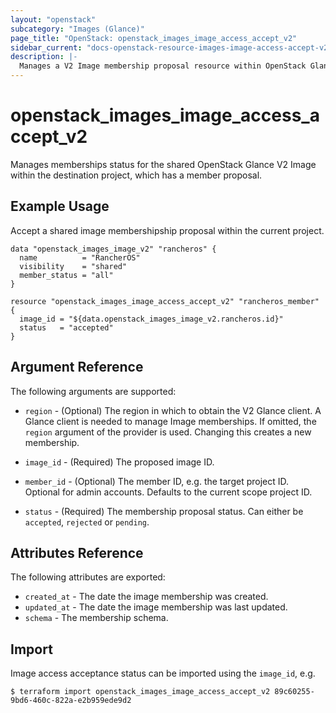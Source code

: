 ```yaml
---
layout: "openstack"
subcategory: "Images (Glance)"
page_title: "OpenStack: openstack_images_image_access_accept_v2"
sidebar_current: "docs-openstack-resource-images-image-access-accept-v2"
description: |-
  Manages a V2 Image membership proposal resource within OpenStack Glance.
---
```


# openstack\_images\_image\_access\_accept\_v2

Manages memberships status for the shared OpenStack Glance V2 Image within the
destination project, which has a member proposal.

## Example Usage

Accept a shared image membershipship proposal within the current project.

```hcl
data "openstack_images_image_v2" "rancheros" {
  name          = "RancherOS"
  visibility    = "shared"
  member_status = "all"
}

resource "openstack_images_image_access_accept_v2" "rancheros_member" {
  image_id = "${data.openstack_images_image_v2.rancheros.id}"
  status   = "accepted"
}
```

## Argument Reference

The following arguments are supported:

* `region` - (Optional) The region in which to obtain the V2 Glance client.
   A Glance client is needed to manage Image memberships. If omitted, the
  `region` argument of the provider is used. Changing this creates a new
  membership.

* `image_id` - (Required) The proposed image ID.

* `member_id` - (Optional) The member ID, e.g. the target project ID. Optional
  for admin accounts. Defaults to the current scope project ID.

* `status` - (Required) The membership proposal status. Can either be
  `accepted`, `rejected` or `pending`.

## Attributes Reference

The following attributes are exported:

* `created_at` - The date the image membership was created.
* `updated_at` - The date the image membership was last updated.
* `schema` - The membership schema.

## Import

Image access acceptance status can be imported using the `image_id`, e.g.

```
$ terraform import openstack_images_image_access_accept_v2 89c60255-9bd6-460c-822a-e2b959ede9d2
```
